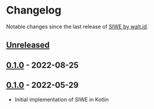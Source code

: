 # Changelog

Notable changes since the last release of [SIWE by walt.id](https://github.com/walt-id/waltid-siwe). 

## [Unreleased]

## [0.1.0] - 2022-08-25

## [0.1.0] - 2022-05-29

-   Initial implementation of SIWE in Kotlin

[Unreleased]: https://github.com/walt-id/waltid-siwe/compare/0.1.0...HEAD

[0.1.0]: https://github.com/walt-id/waltid-siwe/compare/0.1.0...0.1.0

[0.1.0]: https://github.com/walt-id/waltid-siwe/compare/cb9ea286d4a56d990c42b1681d0fdecd34e53eb3...0.1.0
